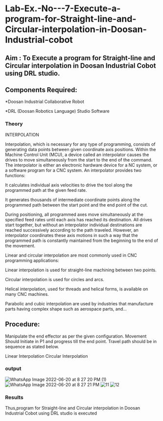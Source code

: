 # Lab-Ex.-No---7-Execute-a-program-for-Straight-line-and-Circular-interpolation-in-Doosan-Industrial-cobot
## Aim : To Execute a program for Straight-line and Circular interpolation in Doosan Industrial Cobot using DRL studio.

## Components Required:

*Doosan Industrial Collaborative Robot

*DRL (Doosan Robotics Language) Studio Software

### Theory 
INTERPOLATION

Interpolation, which is necessary for any type of programming, consists of generating data points between given coordinate axis positions. Within the Machine Control Unit (MCU), a device called an interpolator causes the drives to move simultaneously from the start to the end of the command. The interpolator is either an electronic hardware device for a NC system, or a software program for a CNC system. An interpolator provides two functions:

It calculates individual axis velocities to drive the tool along the programmed path at the given feed rate.

It generates thousands of intermediate coordinate points along the programmed path between the start point and the end point of the cut.

During positioning, all programmed axes move simultaneously at the specified feed rates until each axis has reached its destination. All drives start together, but without an interpolator individual destinations are reached successively according to the path traveled. However, an interpolator coordinates these axis motions in such a way that the programmed path is constantly maintained from the beginning to the end of the movement.

Linear and circular interpolation are most commonly used in CNC programming applications:

Linear interpolation is used for straight-line machining between two points.

Circular interpolation is used for circles and arcs.

Helical interpolation, used for threads and helical forms, is available on many CNC machines.

Parabolic and cubic interpolation are used by industries that manufacture parts having complex shape such as aerospace parts, and...

## Procedure:

Manipulate the end effector as per the given configuration. Movement Should Initiate in P1 and progress till the end point. Travel path should be in sequence as stated below.

Linear Interpolation
Circular Interpolation

### output

![WhatsApp Image 2022-06-20 at 8 27 20 PM (1)](https://user-images.githubusercontent.com/75234646/174630060-746ec009-142f-4450-ac10-24e42ede637d.jpeg)
![WhatsApp Image 2022-06-20 at 8 27 21 PM](https://user-images.githubusercontent.com/75234646/174630123-0e2078a1-41dd-4fae-b6eb-8de7d3ce43de.jpeg)
![11](https://user-images.githubusercontent.com/74660507/174606101-ceefbb2f-1a5e-4b5c-98c4-b675ee6585cb.jpeg)
![12](https://user-images.githubusercontent.com/74660507/174606121-88446623-62de-4a8f-a844-83a673f0d56a.jpeg)

### Results 
Thus,program for Straight-line and Circular interpolation in Doosan Industrial Cobot using DRL studio is executed
